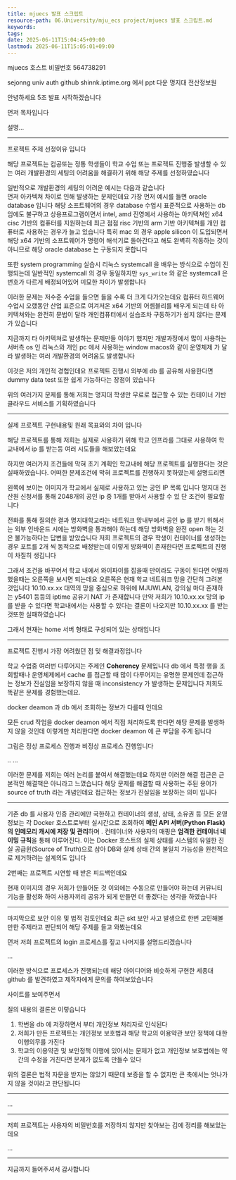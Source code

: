 ```yaml
---
title: mjuecs 발표 스크립트
resource-path: 06.University/mju_ecs project/mjuecs 발표 스크립트.md
keywords:
tags:
date: 2025-06-11T15:04:45+09:00
lastmod: 2025-06-11T15:05:01+09:00
---
```

mjuecs 호스트 비밀번호 564738291


sejonng univ auth github
shinnk.iptime.org 에서 ppt 다운
명지대 전산정보원


안녕하세요 5조 발표 시작하겠습니다

먼저 목차입니다

설명...

---

프로젝트 주제 선정이유 입니다

해당 프로젝트는 컴공또는 정통 학생들이 학교 수업 또는 프로젝트 진행중 발생할 수 있는 여러 개발환경의 세팅의 어려움을 해결하기 위해 해당 주제를 선정하였습니다

일반적으로 개발환경의 세팅의 어려운 예시는 다음과 같습니다  
먼저 아카텍쳐 차이로 인해 발생하는 문제인데요 가장 먼저 예시를 들면 oracle database 입니다 해당 소프트웨어의 경우 database 수업시 표준적으로 사용하는 db 임에도 불구하고 상용프로그램이면서 intel, amd 진영에서 사용하는 아키텍쳐인 x64 cisc 기반의 컴퓨터를 지원하는데 최근 점점 risc 기반의 arm 기반 아키텍쳐를 개인 컴퓨터로 사용하는 경우가 늘고 있습니다 특히 mac 의 경우 apple silicon 이 도입되면서 해당 x64 기반의 소프트웨어가 명령어 해석기로 돌아간다고 해도 완벽히 작동하는 것이 아니므로 해당 oracle database 는 구동되지 못합니다

또한 system programming 실습시 리눅스 systemcall 을 배우는 방식으로 수업이 진행되는데 일반적인 systemcall 의 경우 동일하지만 `sys_write` 와 같은 systemcall 은 번호가 다르게 배정되어있어 미묘한 차이가 발생합니다

이러한 문제는 저수준 수업을 들으면 들을 수록 더 크게 다가오는데요 컴퓨터 하드웨어 수업시 오랬동안 산업 표준으로 여겨저온 x64 기반의 어셈블리를 배우게 되는데 타 아키텍쳐와는 완전히 문법이 달라 개인컴퓨터에서 실습조차 구동하기가 쉽지 않다는 문제가 있습니다

지금까지 타 아키텍쳐로 발생하는 문제만들 이야기 했지만 개발과정에서 많이 사용하는 서버측 os 인 리눅스와 개인 pc 에서 사용하는 window macos와 같이 운영체제 가 달라 발생하는 여러 개발환경의 어려움도 발생합니다

이것은 저의 개인적 경헙인데요 프로젝트 진행시 외부에 db 를 공유해 사용한다면 dummy data test 또한 쉽게 가능하다는 장점이 있습니다

위의 여러가지 문제를 통해 저희는 명지대 학생만 무료로 접근할 수 있는 컨테이너 기반 클라우드 서비스를 기획하였습니다



---

실제 프로젝트 구현내용및 원래 목표와의 차이 입니다

해당 프로젝트를 통해 저희는 실제로 사용하기 위해 학교 인프라를 그대로 사용하여 학교내에서 ip 를 받는등 여러 시도들을 해보았는데요

하지만 여러가지 조건들에 막혀 초기 계획인 학교내에 해당 프로젝트를 실행한다는 것은 실패하였습니다. 어떠한 문제조건에 막혀 프로젝트를 진행하지 못하였는제 설명드리면

왼쪽에 보이는 이미지가 학교에서 실제로 사용하고 있는 공인 IP 목록 입니다 명지대 전산원 신청서를 통해 2048개의 공인 ip 중 1개를 받아서 사용할 수 있 단 조건이 필요합니다

전화를 통해 질의한 결과 명지대학교라는 네트워크 망내부에서 공인 ip 를 받기 위해서는 외부 인바운드 시에는 방화벽을 통과해야 하는데 해당 방화벽을 완전 open 하는 것은 불가능하다는 답변을 받았습니다 저희 프로젝트의 경우 학생이 컨테이너를 생성하는 경우 포트를 2개 씩 동적으로 배정받는데 이렇게 방화벽이 존재한다면 프로젝트의 진행이 차질히 생깁니다

그래서 조건을 바꾸어서 학교 내에서 와이파이를 잡을때 만이라도 구동이 된다면 어떨까 했을때는 오른쪽을 보시면 되는데요 오른쪽은 현재 학교 네트워크 망을 간단히 그려본 것입니다 10.10.xx.xx 대역의 망을 중심으로 하위에 MJUWLAN, 강의실 마다 존재하는 y5401 등등의 iptime 공유기 NAT 가 존재합니다 만약 저희가 10.10.xx.xx 망의 ip를 받을 수 있다면 학교내에서는 사용할 수 있다는 결론이 나오지만 10.10.xx.xx 를 받는 것또한 실패하였습니다

그래서 현재는 home 서버 형태로 구성되어 있는 상태입니다

---

프로젝트 진행시 가장 어려웠던 점 및 해결과정입니다

학교 수업중 여러번 다루어지는 주제인  **Coherency** 문제입니다 db 에서 특정 행을 조회할때나 운영체제에서 cache 를 접근할 때 많이 다루어지는 유명한 문제인데 접근하는 정보가 진실임을 보장하지 않을 때 inconsistency 가 발생하는 문제입니다 저희도 똑같은 문제를 경험했는데요.

docker deamon 과 db 에서 조회하는 정보가 다를때 인데요

모든 crud 작업을 docker deamon 에서 직접 처리하도록 한다면 해당 문제를 발생하지 않을 것인데 이렇게만 처리한다면 docker deamon 에 큰 부담을 주게 됩니다

그림은 정상 프로세스 진행과 비정상 프로세스 진행입니다

.. ...

이러한 문제를 저희는 여러 논리를 붙여서 해결했는데요 하지만 이러한 해결 접근은 근본적인 해결책은 아니라고 느꼈습니다 해당 문제를 해결할 때 사용하는 주된 용어가 source of truth 라는 개념인데요 접근하는 정보가 진실임을 보장하는 의미 입니다 

---

기존 db 를 사용자 인증 관리에만 국한하고 컨테이너의 생성, 상태, 소유권 등 모든 운영 정보는 각 Docker 호스트로부터 실시간으로 조회하여 **메인 API 서버(Python Flask)의 인메모리 캐시에 저장 및 관리**하며 . 컨테이너와 사용자의 매핑은 **엄격한 컨테이너 네이밍 규칙**을 통해 이루어진다. 이는 Docker 호스트의 실제 상태를 시스템의 유일한 진실 공급원(Source of Truth)으로 삼아 DB와 실제 상태 간의 불일치 가능성을 원천적으로 제거하려는 설계의도 입니다

2번째는 프로젝트 시연할 때 받은 피드백인데요 

현재 이미지의 경우 저희가 만들어둔 것 이외에는 수동으로 만들어야 하는데 커뮤니티 기능을 활성화 하여 사용자끼리 공유가 되게 만들면 더 좋겠다는 생각을 하였습니다



---

마지막으로 보안 이유 및 법적 검토인데요 최근 skt 보안 사고 발생으로 한번 고민해볼 만한 주제라고 판단되어 해당 주제를 들고 와봤는데요

먼저 저희 프로젝트의 login 프로세스를 짚고 나머지를 설명드리겠습니다

...

이러한 방식으로 프로세스가 진행되는데 해당 아이디어와 비슷하게 구현한 세종대 github 를 발견하였고 제작자에게 문의를 하여보았습니다 

사이트를 보여주면서

질의 내용의 결론은 이렇습니다 

1. 학번을 db 에 저장하면서 부터 개인정보 처리자로 인식된다
2. 저희가 만든 프로젝트는 개인정보 보호법과 해당 학교의 이용약관 보안 정책에 대한 이행의무를 가진다
3. 학교의 이용약관 및 보안정책 이행에 있어서는 문제가 없고 개인정보 보호법에는 약간의 수정을 거친다면 문제가 없도록 만들수 있다 

위의 결론은 법적 자문을 받지는 않았기 때문데 보증을 할 수 없지만 큰 축에서는 엇나가지 않을 것이라고 판단됩니다

---

...

---

저희 프로젝트는 사용자의 비밀번호를 저장하지 않지만 찾아보는 김에 정리를 해보았는데요

...

---

지금까지 들어주셔서 감사합니다






